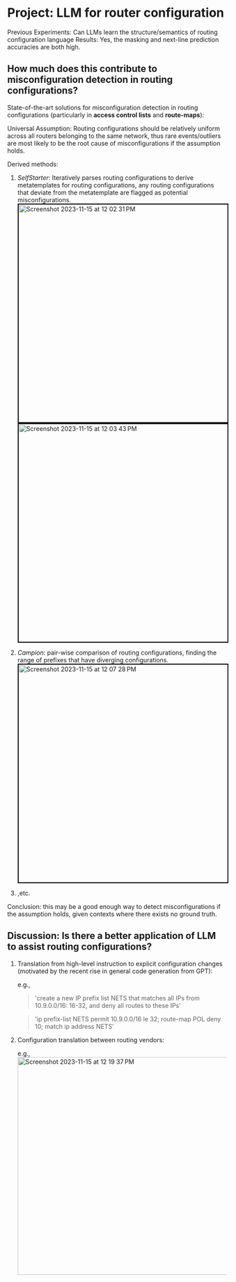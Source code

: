 # Project: LLM for router configuration

Previous Experiments: Can LLMs learn the structure/semantics of routing configuration language
Results: Yes, the masking and next-line prediction accuracies are both high.

## How much does this contribute to misconfiguration detection in routing configurations?
State-of-the-art solutions for misconfiguration detection in routing configurations (particularly in **access control lists** and **route-maps**):

Universal Assumption: Routing configurations should be relatively uniform across all routers belonging to the same network, thus rare events/outliers are most likely to be the root cause of misconfigurations if the assumption holds.

Derived methods:
1. *SelfStarter*: Iteratively parses routing configurations to derive metatemplates for routing configurations, any routing configurations that deviate from the metatemplate are flagged as potential misconfigurations. <img width="500" alt="Screenshot 2023-11-15 at 12 02 31 PM" src="https://github.com/Chasexj/Meeting-Notes/assets/47127634/818bb650-d91b-4a7a-b9b5-0dc2af84982d" style="border: 2px solid black;"><img width="500" alt="Screenshot 2023-11-15 at 12 03 43 PM" src="https://github.com/Chasexj/Meeting-Notes/assets/47127634/1f4c5609-b105-44ef-8472-5b8141bd8b30" style="border: 2px solid black;">

2. *Campion*: pair-wise comparison of routing configurations, finding the range of prefixes that have diverging configurations. <img width="500" alt="Screenshot 2023-11-15 at 12 07 28 PM" src="https://github.com/Chasexj/Meeting-Notes/assets/47127634/dd01becf-d18d-45a8-a108-26474e68d7ba" style="border: 2px solid black;">

3. ,etc.

Conclusion: this may be a good enough way to detect misconfigurations if the assumption holds, given contexts where there exists no ground truth.

## Discussion: Is there a better application of LLM to assist routing configurations?
1. Translation from high-level instruction to explicit configuration changes (motivated by the recent rise in general code generation from GPT):
   
   e.g.,

   > 'create a new IP prefix list NETS that matches all IPs from 10.9.0.0/16: 16-32, and deny all routes to these IPs'
   
   > 'ip prefix-list NETS permit 10.9.0.0/16 le 32; route-map POL deny 10; match ip address NETS'

3. Configuration translation between routing vendors:
   
   e.g.,<img width="500" alt="Screenshot 2023-11-15 at 12 19 37 PM" src="https://github.com/Chasexj/Meeting-Notes/assets/47127634/b8f63a60-8fc2-4daa-b63b-bbc3ed2f4aa8">
